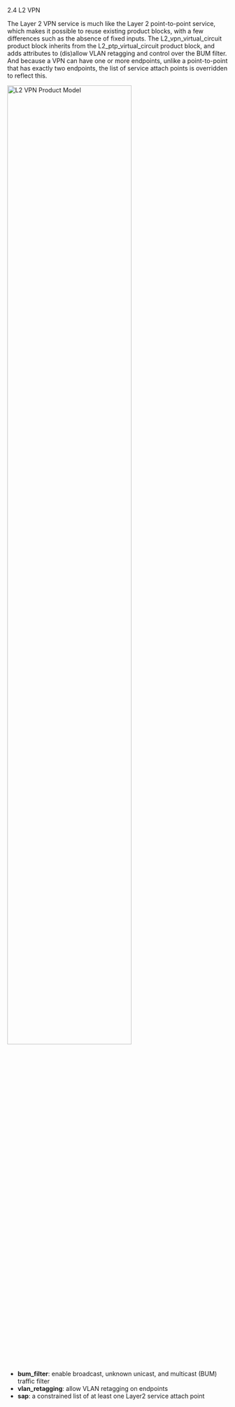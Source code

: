 2.4 L2 VPN

The Layer 2 VPN service is much like the Layer 2 point-to-point service, which
makes it possible to reuse existing product blocks, with a few differences such
as the absence of fixed inputs. The L2_vpn_virtual_circuit product block
inherits from the L2_ptp_virtual_circuit product block, and adds attributes to
(dis)allow VLAN retagging and control over the BUM filter. And because a VPN
can have one or more endpoints, unlike a point-to-point that has exactly two
endpoints, the list of service attach points is overridden to reflect this.

<img height="75%" src="../l2_vpn.png" title="L2 VPN Product Model" width="75%"/>

* **bum_filter**: enable broadcast, unknown unicast, and multicast (BUM) traffic filter
* **vlan_retagging**: allow VLAN retagging on endpoints
* **sap**: a constrained list of at least one Layer2 service attach point
